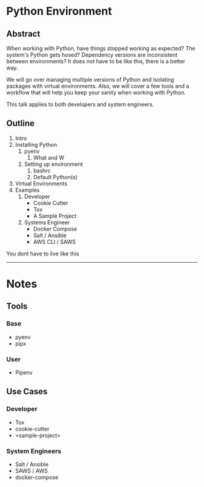 # Python Environment

## Abstract
When working with Python, have things stopped working as expected? The system's Python gets hosed? Dependency versions are inconsistent between environments? It does not have to be like this, there is a better way.

We will go over managing multiple versions of Python and isolating packages with virtual environments. Also, we will cover a few tools and a workflow that will help you keep your sanity when working with Python.

This talk applies to both developers and system engineers.

## Outline

1. Intro
2. Installing Python
	1. pyenv
		1. What and W
	2. Setting up environment
		1. bashrc
		1. Default Python(s)
3. Virtual Environments
4. Examples
	1. Developer
		* Cookie Cutter
		* Tox
		* A Sample Project
	2. Systems Engineer
		* Docker Compose
		* Salt / Ansible
		* AWS CLI / SAWS 

You dont have to live like this


---
# Notes

## Tools
### Base
* pyenv
* pipx
### User
* Pipenv

## Use Cases
### Developer
* Tox
* cookie-cutter
* \<sample-project>
### System Engineers
* Salt / Ansible
* SAWS / AWS
* docker-compose
<!--stackedit_data:
eyJoaXN0b3J5IjpbLTI2NDE0NzUxNiwtMzIzNzI1ODI1LDEyNj
g1MDYxOTgsODQzODUyNjk2LDY5NzI5ODMxMV19
-->